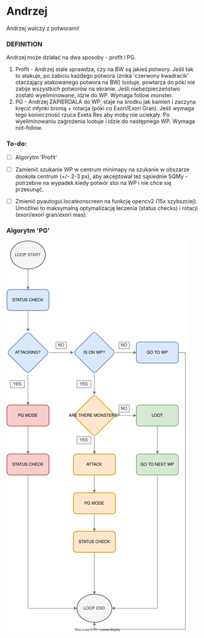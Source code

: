 # Andrzej
Andrzej walczy z potworami!
### DEFINITION #
Andrzej może działać na dwa sposoby - profit i PG.
1. Profit - Andrzej stale sprawdza, czy na BW są jakieś potwory. Jeśli tak to atakuje, po zabiciu każdego potwora (znika 'czerwony kwadracik' otaczający atakowanego potwora na BW) lootuje, powtarza do póki nie zabije wszystkich potworów na ekranie. Jeśli niebezpieczeństwo zostało wyeliminowane, idzie do WP. Wymaga follow monster.
2. PG - Andrzej ZAPIERDALA do WP, staje na środku jak kamień i zaczyna kręcić młynki bronią + rotacja (póki co Exori/Exori Gran). Jeśli wymaga tego konieczność rzuca Exeta Res aby moby nie uciekały. Po wyeliminowaniu zagrożenia lootuje i idzie do następnego WP. Wymaga not-follow.
 
### To-do:
- [ ] Algorytm 'Profit'
- [ ] Zamienić szukanie WP w centrum minimapy na szukanie w obszarze dookoła centrum (+/- 2-3 px), aby akceptował też sąsiednie SQMy - potrzebne na wypadek kiedy potwór stoi na WP i nie chce się przesunąć.
- [ ] Zmienić pyautogui.locateonscreen na funkcję opencv2 (15x szybszciej). Umożliwi to maksymalną optymalizację leczenia (status checks) i rotacji (exori/exori gran/exori mas).


### Algorytm 'PG'
![](src/img/updated_flowchart.svg)
